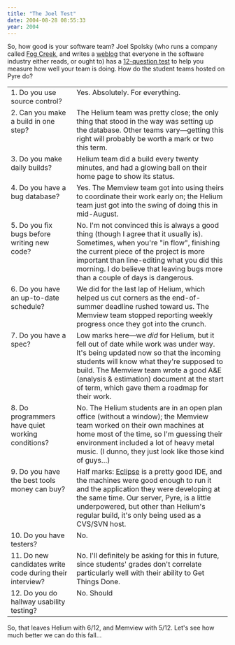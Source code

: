 ```yaml
---
title: "The Joel Test"
date: 2004-08-28 08:55:33
year: 2004
---
```

<p>So, how good is your software team?  Joel Spolsky (who runs a
company called <a href="http://www.fogcreek.com">Fog Creek</a>, and
writes a <a href="http://www.joelonsoftware.com/">weblog</a> that
everyone in the software industry either reads, or ought to) has a <a href="http://www.joelonsoftware.com/articles/fog0000000043.html">12-question
test</a> to help you measure how well your team is doing.  How do the
student teams hosted on Pyre do?</p>

<table class="centered">

  <tr>
    <td valign="top">1. Do you use source control?</td>
    <td valign="top">Yes.  Absolutely.  For everything.</td>
  </tr>

  <tr>
    <td valign="top">2. Can you make a build in one step?</td>
    <td valign="top">The Helium team was pretty
    close; the only thing that stood in the way was setting up the
    database.  Other teams vary—getting this right will probably be
    worth a mark or two this term.</td>
  </tr>

  <tr>
    <td valign="top">3. Do you make daily builds?</td>
    <td valign="top">Helium team did a
    build every twenty minutes, and had a glowing ball on their home
    page to show its status.</td>
  </tr>

  <tr>
    <td valign="top">4. Do you have a bug database?</td>
    <td valign="top">Yes.  The Memview team got into
    using theirs to coordinate their work early on; the Helium team just got
    into the swing of doing this in mid-August.</td>
  </tr>

  <tr>
    <td valign="top">5. Do you fix bugs before writing new code?</td>
    <td valign="top">No.  I'm not convinced this is always a good
    thing (though I agree that it usually is).  Sometimes, when you're
    "in flow", finishing the current piece of the project is more
    important than line-editing what you did this morning.  I do
    believe that leaving bugs more than a couple of days is dangerous.</td>
  </tr>

  <tr>
    <td valign="top">6. Do you have an up-to-date schedule?</td>
    <td valign="top">We did for the last lap of Helium, which helped
    us cut corners as the end-of-summer deadline rushed toward us.
    The Memview team
    stopped reporting weekly progress once they got into the crunch.</td>
  </tr>

  <tr>
    <td valign="top">7. Do you have a spec?</td>
    <td valign="top">Low marks here—we <em>did</em> for Helium, but it fell
    out of date while work was under way.  It's being updated now so
    that the incoming students will know what they're supposed to
    build.  The Memview team wrote a
    good A&amp;E (analysis &amp; estimation) document at the start of
    term, which gave them a roadmap for their work.</td>
  </tr>

  <tr>
    <td valign="top">8. Do programmers have quiet working
    conditions?</td>
    <td valign="top">No.  The Helium students are in
    an open plan office (without a window); the Memview team worked
    on their own machines at home most of the time, so I'm guessing
    their environment included a lot of heavy metal music.  (I dunno,
    they just look like those kind of guys…) </td>
  </tr>

  <tr>
    <td valign="top">9. Do you have the best tools money can buy?</td>
    <td valign="top">Half marks: <a href="http://www.eclipse.org">Eclipse</a> is a pretty good IDE,
    and the  machines were good enough to run it and the application
    they were developing at the same time.  Our server, Pyre, is a
    little underpowered, but other than Helium's regular
    build, it's only being used as a CVS/SVN host.</td>
  </tr>

  <tr>
    <td valign="top">10. Do you have testers?</td>
    <td valign="top">No.</td>
  </tr>

  <tr>
    <td valign="top">11. Do new candidates write code during their
    interview?</td>
    <td valign="top">No.  I'll definitely be asking for this in
    future, since students' grades don't correlate particularly well
    with their ability to Get Things Done.</td>
  </tr>

  <tr>
    <td valign="top">12. Do you do hallway usability testing?</td>
    <td valign="top">No.  Should</td>
  </tr>

</table>

<p>So, that leaves Helium with 6/12, and
Memview with 5/12.
Let's see how much better we can do this fall…</p>
